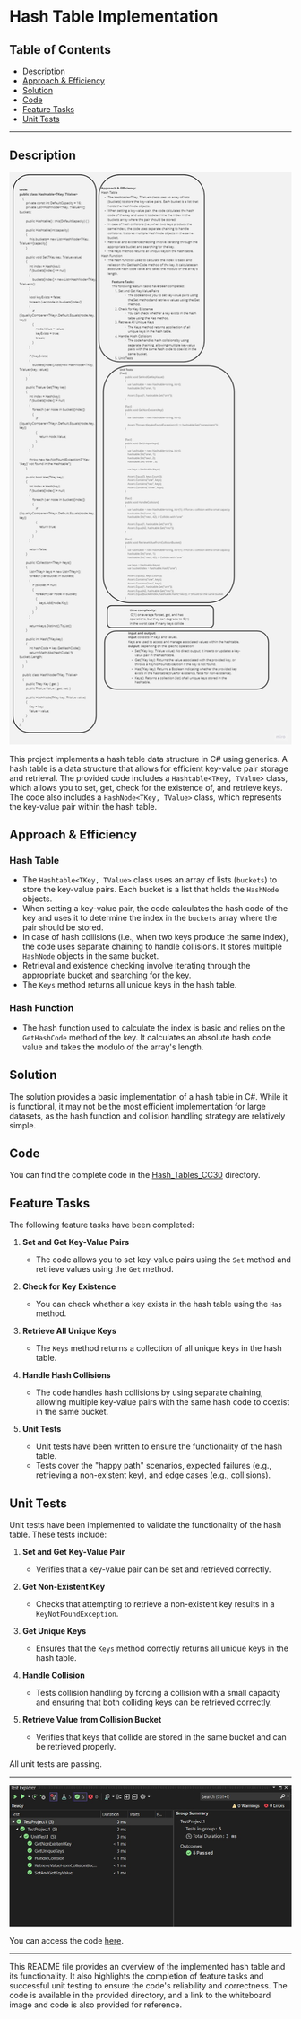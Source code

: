﻿# Hash Table Implementation 

## Table of Contents
- [Description](#description)
- [Approach & Efficiency](#approach--efficiency)
- [Solution](#solution)
- [Code](#code)
- [Feature Tasks](#feature-tasks)
- [Unit Tests](#unit-tests)

---

## Description

![hash](./hash.jpg)

This project implements a hash table data structure in C# using generics. A hash table is a data structure that allows for efficient key-value pair storage and retrieval. The provided code includes a `Hashtable<TKey, TValue>` class, which allows you to set, get, check for the existence of, and retrieve keys. The code also includes a `HashNode<TKey, TValue>` class, which represents the key-value pair within the hash table.

## Approach & Efficiency

### Hash Table
- The `Hashtable<TKey, TValue>` class uses an array of lists (`buckets`) to store the key-value pairs. Each bucket is a list that holds the `HashNode` objects.
- When setting a key-value pair, the code calculates the hash code of the key and uses it to determine the index in the `buckets` array where the pair should be stored.
- In case of hash collisions (i.e., when two keys produce the same index), the code uses separate chaining to handle collisions. It stores multiple `HashNode` objects in the same bucket.
- Retrieval and existence checking involve iterating through the appropriate bucket and searching for the key.
- The `Keys` method returns all unique keys in the hash table.

### Hash Function
- The hash function used to calculate the index is basic and relies on the `GetHashCode` method of the key. It calculates an absolute hash code value and takes the modulo of the array's length.

## Solution

The solution provides a basic implementation of a hash table in C#. While it is functional, it may not be the most efficient implementation for large datasets, as the hash function and collision handling strategy are relatively simple.

## Code

You can find the complete code in the [Hash_Tables_CC30](./Hashtable.cs) directory.

## Feature Tasks

The following feature tasks have been completed:

1. **Set and Get Key-Value Pairs**
   - The code allows you to set key-value pairs using the `Set` method and retrieve values using the `Get` method.

2. **Check for Key Existence**
   - You can check whether a key exists in the hash table using the `Has` method.

3. **Retrieve All Unique Keys**
   - The `Keys` method returns a collection of all unique keys in the hash table.

4. **Handle Hash Collisions**
   - The code handles hash collisions by using separate chaining, allowing multiple key-value pairs with the same hash code to coexist in the same bucket.

5. **Unit Tests**
   - Unit tests have been written to ensure the functionality of the hash table.
   - Tests cover the "happy path" scenarios, expected failures (e.g., retrieving a non-existent key), and edge cases (e.g., collisions).

## Unit Tests

Unit tests have been implemented to validate the functionality of the hash table. These tests include:

1. **Set and Get Key-Value Pair**
   - Verifies that a key-value pair can be set and retrieved correctly.

2. **Get Non-Existent Key**
   - Checks that attempting to retrieve a non-existent key results in a `KeyNotFoundException`.

3. **Get Unique Keys**
   - Ensures that the `Keys` method correctly returns all unique keys in the hash table.

4. **Handle Collision**
   - Tests collision handling by forcing a collision with a small capacity and ensuring that both colliding keys can be retrieved correctly.

5. **Retrieve Value from Collision Bucket**
   - Verifies that keys that collide are stored in the same bucket and can be retrieved properly.

All unit tests are passing.

---

![Whiteboard](./unittest.jpg)

You can access the code [here](./TestProject1/UnitTest1.cs).

---

This README file provides an overview of the implemented hash table and its functionality. It also highlights the completion of feature tasks and successful unit testing to ensure the code's reliability and correctness. The code is available in the provided directory, and a link to the whiteboard image and code is also provided for reference.
